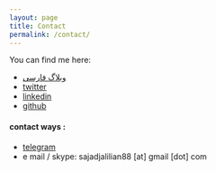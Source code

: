 ```yaml
---
layout: page
title: Contact
permalink: /contact/
---
```

You can find me here:
- [وبلاگ فارسی](https://virgool.io/@SajadJ)
- [twitter](https://twitter.com/Sajad_Jalilian)
- [linkedin](https://linkedin.com/in/sajadjalilian)
- [github](https://github.com/SajadJalilian)


#### contact ways :
- [telegram](https://t.me/sajadjalilian)
- e mail / skype: sajadjalilian88 [at] gmail [dot] com

